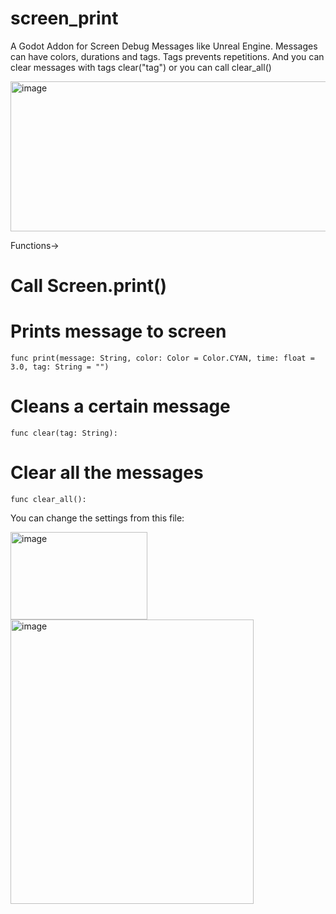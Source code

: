 # screen_print
A Godot Addon for Screen Debug Messages like Unreal Engine. Messages can have colors, durations and tags. Tags prevents repetitions. And you can clear messages with tags clear("tag") or you can call clear_all()

<img width="548" height="240" alt="image" src="https://github.com/user-attachments/assets/534fc9ef-654d-4563-bea8-62eda4e0edbf" />

Functions->
# Call Screen.print()
# Prints message to screen
`func print(message: String, color: Color = Color.CYAN, time: float = 3.0, tag: String = "")`

# Cleans a certain message
`func clear(tag: String):`

# Clear all the messages
`func clear_all():`

You can change the settings from this file:

<img width="219" height="140" alt="image" src="https://github.com/user-attachments/assets/cbbf2226-d63c-4c44-a330-8e87aba3a678" />

<img width="389" height="455" alt="image" src="https://github.com/user-attachments/assets/e10803f9-3379-4deb-9b3f-15fde17f646f" />
